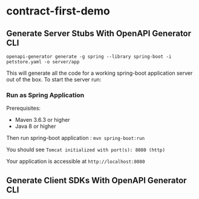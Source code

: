 # contract-first-demo

## Generate Server Stubs With OpenAPI Generator CLI


```
openapi-generator generate -g spring --library spring-boot -i petstore.yaml -o server/app
```

This will generate all the code for a working spring-boot application server out of the box. To start the server run:

### Run as Spring Application

Prerequisites:
- Maven 3.6.3 or higher
- Java 8 or higher

Then run spring-boot application : `mvn spring-boot:run`

You should see `Tomcat initialized with port(s): 8080 (http)`

Your application is accessible at `http://localhost:8080`


## Generate Client SDKs With OpenAPI Generator CLI

